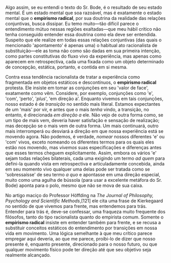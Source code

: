 Algo assim, se eu entendi o texto do Sr. Bode, é o resultado de seu estado mental. É um estado mental que soa razoável, mas é exatamente o estado mental que o **empirismo radical**, por sua doutrina da realidade das relações conjuntivas, busca dissipar. Eu temo muito—tão difícil parece o entendimento mútuo nessas regiões exaltadas—que meu hábil crítico não tenha conseguido entender essa doutrina como ela deve ser entendida. Suspeito que ele realize em todas essas relações conjuntivas (das quais o mencionado 'apontamento' é apenas uma) o habitual ato racionalista de substituição—ele as toma não como são dadas em sua primeira intenção, como partes constitutivas do fluxo vivo da experiência, mas apenas como aparecem em retrospectiva, cada uma fixada como um objeto determinado de concepção, estática, portanto, e contida em si mesma.

Contra essa tendência racionalista de tratar a experiência como fragmentada em objetos estáticos e descontínuos, o **empirismo radical** protesta. Ele insiste em tomar as conjunções em seu 'valor de face', exatamente como vêm. Considere, por exemplo, conjunções como 'e', 'com', 'perto', '_plus_', 'em direção a'. Enquanto vivemos em tais conjunções, nosso estado é de _transição_ no sentido mais literal. Estamos expectantes de um 'mais' por vir, e antes que o mais _tenha_ vindo, a transição, no entanto, é direcionada _em direção a_ ele. Não vejo de outra forma como, se um tipo de mais vem, deveria haver satisfação e sensação de realização; mas decepção se o mais vem de outra forma. Um mais continuará, outro mais interromperá ou desviará a direção em que nossa experiência está se movendo agora. Não podemos, é verdade, _nomear_ nossos diferentes 'e' ou 'com' vivos, exceto nomeando os diferentes termos para os quais eles estão nos movendo, mas _vivemos_ suas especificações e diferenças antes que esses termos cheguem explicitamente. Assim, embora os vários 'e' sejam todas relações bilaterais, cada uma exigindo um termo _ad quem_ para defini-la quando vista em retrospectiva e articuladamente concebida, ainda em seu momento vivo qualquer uma delas pode ser tratada como se 'sobressaísse' de seu termo _a quo_ e apontasse em uma direção especial, muito como uma agulha de bússola (para usar a excelente metáfora do Sr. Bode) aponta para o polo, mesmo que não se mova de sua caixa.

No artigo maciço do Professor Höffding na _The Journal of Philosophy, Psychology and Scientific Methods_,[121] ele cita uma frase de Kierkegaard no sentido de que vivemos para frente, mas entendemos para trás. Entender para trás é, deve-se confessar, uma fraqueza muito frequente dos filósofos, tanto do tipo racionalista quanto do empirista comum. Somente o **empirismo radical** insiste em entender também para frente, e se recusa a substituir conceitos estáticos do entendimento por transições em nossa vida em movimento. Uma lógica semelhante à que meu crítico parece empregar aqui deveria, ao que me parece, proibi-lo de dizer que nosso presente é, enquanto presente, direcionado para o nosso futuro, ou que qualquer movimento físico pode ter direção até que seu objetivo seja realmente alcançado.